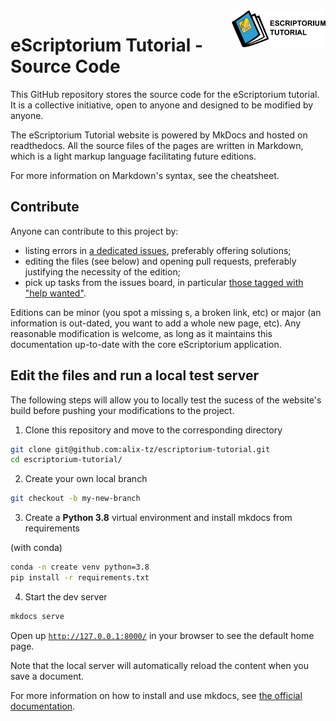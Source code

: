 <img src="./docs/img/logo_esriptorium_tutorial.png" width=150 align=right>

# eScriptorium Tutorial - Source Code

This GitHub repository stores the source code for the eScriptorium tutorial. It is a collective initiative, open to anyone and designed to be modified by anyone. 

The eScriptorium Tutorial website is powered by MkDocs and hosted on readthedocs. All the source files of the pages are written in Markdown, which is a light markup language facilitating future editions. 

For more information on Markdown's syntax, see the cheatsheet. <!-- todo: add link to wiki page -->

## Contribute

Anyone can contribute to this project by:
- listing errors in [a dedicated issues](https://github.com/alix-tz/escriptorium-tutorial/issues/new), preferably offering solutions;
- editing the files (see below) and opening pull requests, preferably justifying the necessity of the edition;
- pick up tasks from the issues board, in particular [those tagged with "help wanted"](https://github.com/alix-tz/escriptorium-tutorial/labels/help%20wanted).

Editions can be minor (you spot a missing s, a broken link, etc) or major (an information is out-dated, you want to add a whole new page, etc). Any reasonable modification is welcome, as long as it maintains this documentation up-to-date with the core eScriptorium application.

## Edit the files and run a local test server 

The following steps will allow you to locally test the sucess of the website's build before pushing your modifications to the project. 

1. Clone this repository and move to the corresponding directory 

``` sh
git clone git@github.com:alix-tz/escriptorium-tutorial.git
cd escriptorium-tutorial/
``` 

2. Create your own local branch

``` sh
git checkout -b my-new-branch
```

3. Create a **Python 3.8** virtual environment and install mkdocs from requirements

(with conda)
``` sh
conda -n create venv python=3.8
pip install -r requirements.txt
```

4. Start the dev server

``` sh
mkdocs serve
```

Open up [`http://127.0.0.1:8000/`](http://127.0.0.1:8000/) in your browser to see the default home page.

Note that the local server will automatically reload the content when you save a document.

For more information on how to install and use mkdocs, see [the official documentation](https://www.mkdocs.org/getting-started/).



